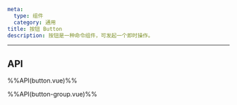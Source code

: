 ```yaml
meta:
  type: 组件
  category: 通用
title: 按钮 Button
description: 按钮是一种命令组件，可发起一个即时操作。
```
---

<!--@include: ./__demo__/basic.md-->

<!--@include: ./__demo__/icon.md-->

<!--@include: ./__demo__/shape.md-->

<!--@include: ./__demo__/size.md-->

<!--@include: ./__demo__/status.md-->

<!--@include: ./__demo__/disabled.md-->

<!--@include: ./__demo__/loading.md-->

<!--@include: ./__demo__/long.md-->

<!--@include: ./__demo__/group.md-->

## API

%%API(button.vue)%%

%%API(button-group.vue)%%

